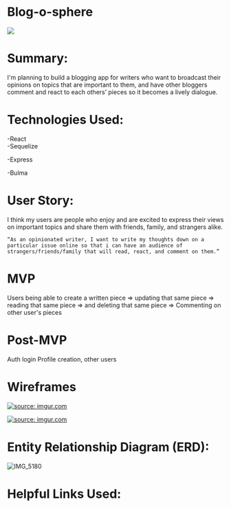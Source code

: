# Blog-o-sphere
![](https://i.imgur.com/mRPKozg.png)

# Summary:
I'm planning to build a blogging app for writers who want to broadcast their opinions on topics that are important to them, and have other bloggers comment and react to each others’ pieces so it becomes a lively dialogue.


# Technologies Used:
-React  
-Sequelize

-Express

-Bulma

# User Story:
I think my users are people who enjoy and are excited to express their views on important topics and share them with friends, family, and strangers alike.

    “As an opinionated writer, I want to write my thoughts down on a particular issue online so that i can have an audience of strangers/friends/family that will read, react, and comment on them.”

# MVP
Users being able to create a written piece
=> updating that same piece
=> reading that same piece
=> and deleting that same piece
=> Commenting on other user's pieces

# Post-MVP
Auth login
Profile creation, other users

# Wireframes

<a href="https://imgur.com/6SmM6Sn"><img src="https://i.imgur.com/6SmM6Sn.jpg" title="source: imgur.com" /></a>

<a href="https://imgur.com/XdXP37a"><img src="https://i.imgur.com/XdXP37a.jpg" title="source: imgur.com" /></a>

# Entity Relationship Diagram (ERD):
![IMG_5180](https://user-images.githubusercontent.com/45145737/58841856-afab2e80-8639-11e9-80ac-c3d79c8bb78d.jpg)



# Helpful Links Used:
